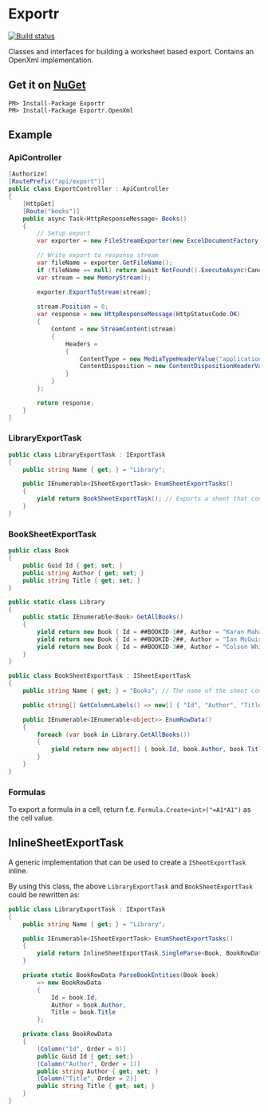 # Exportr

[![Build status](https://ci.appveyor.com/api/projects/status/e580jiu1bif8sfvw/branch/master?svg=true)](https://ci.appveyor.com/project/huysentruitw/exportr/branch/master)

Classes and interfaces for building a worksheet based export. Contains an OpenXml implementation.

## Get it on [NuGet](https://www.nuget.org/packages/Exportr.OpenXml/)

    PM> Install-Package Exportr
    PM> Install-Package Exportr.OpenXml

## Example

### ApiController

```csharp
[Authorize]
[RoutePrefix("api/export")]
public class ExportController : ApiController
{
    [HttpGet]
    [Route("books")]
    public async Task<HttpResponseMessage> Books()
    {
        // Setup export
        var exporter = new FileStreamExporter(new ExcelDocumentFactory(), new LibraryExportTask(_dataContext));

        // Write export to response stream
        var fileName = exporter.GetFileName();
        if (fileName == null) return await NotFound().ExecuteAsync(CancellationToken.None).ConfigureAwait(false);
        var stream = new MemoryStream();

        exporter.ExportToStream(stream);
        
        stream.Position = 0;
        var response = new HttpResponseMessage(HttpStatusCode.OK)
        {
            Content = new StreamContent(stream)
            {
                Headers =
                {
                    ContentType = new MediaTypeHeaderValue("application/octet-stream"),
                    ContentDisposition = new ContentDispositionHeaderValue("attachment") { FileName = fileName }
                }
            }
        };

        return response;
    }
}
```

### LibraryExportTask

```csharp
public class LibraryExportTask : IExportTask
{
    public string Name { get; } = "Library";

    public IEnumerable<ISheetExportTask> EnumSheetExportTasks()
    {
        yield return BookSheetExportTask(); // Exports a sheet that contains the list of books in the library
    }
}
```

### BookSheetExportTask

```csharp
public class Book
{
    public Guid Id { get; set; }
    public string Author { get; set; }
    public string Title { get; set; }
}

public static class Library
{
    public static IEnumerable<Book> GetAllBooks()
    {
        yield return new Book { Id = ##BOOKID-1##, Author = "Karan Mahajan", Title = "The Association of Small Bombs" };
        yield return new Book { Id = ##BOOKID-2##, Author = "Ian McGuire", Title = "The North Water" };
        yield return new Book { Id = ##BOOKID-3##, Author = "Colson Whitehead", Title = "The Underground Railroad" };
    }
}

public class BookSheetExportTask : ISheetExportTask
{
    public string Name { get; } = "Books"; // The name of the sheet containing the book list

    public string[] GetColumnLabels() => new[] { "Id", "Author", "Title" };

    public IEnumerable<IEnumerable<object>> EnumRowData()
    {
        foreach (var book in Library.GetAllBooks())
        {
            yield return new object[] { book.Id, book.Author, book.Title };
        }
    }
}
```

### Formulas

To export a formula in a cell, return f.e. `Formula.Create<int>("=A1*A1")` as the cell value.

## InlineSheetExportTask

A generic implementation that can be used to create a `ISheetExportTask` inline.

By using this class, the above `LibraryExportTask` and `BookSheetExportTask` could be rewritten as:

```csharp
public class LibraryExportTask : IExportTask
{
    public string Name { get; } = "Library";

    public IEnumerable<ISheetExportTask> EnumSheetExportTasks()
    {
        yield return InlineSheetExportTask.SingleParse<Book, BookRowData>("Books", () => Library.GetAllBooks(), ParseBookEntities);
    }

    private static BookRowData ParseBookEntities(Book book)
        => new BookRowData
        {
            Id = book.Id,
            Author = book.Author,
            Title = book.Title
        };

    private class BookRowData
    {
        [Column("Id", Order = 0)]
        public Guid Id { get; set;}
        [Column("Author", Order = 1)]
        public string Author { get; set; }
        [Column("Title", Order = 2)]
        public string Title { get; set; }
    }
}
```
